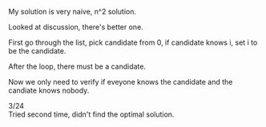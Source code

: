My solution is very naive, n^2 solution.

Looked at discussion, there's better one.

First go through the list, pick candidate from 0, if candidate knows i, set i to be the candidate.

After the loop, there must be a candidate.

Now we only need to verify if eveyone knows the candidate and the candiate knows nobody.

3/24\
Tried second time, didn't find the optimal solution.
